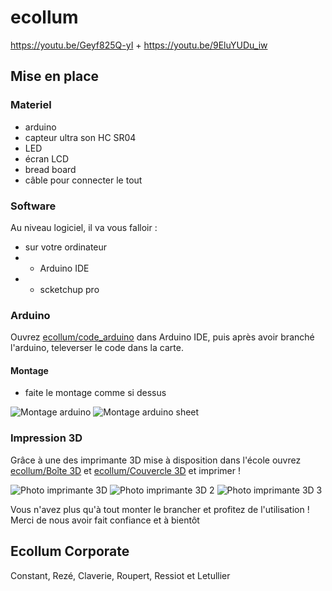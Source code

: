 # ecollum
https://youtu.be/Geyf825Q-yI + https://youtu.be/9EluYUDu_iw
## Mise en place

### Materiel

- arduino
- capteur ultra son HC SR04
- LED
- écran LCD
- bread board
- câble pour connecter le tout

### Software

Au niveau logiciel, il va vous falloir :
- sur votre ordinateur
- - Arduino IDE
- - scketchup pro

### Arduino 

Ouvrez [ecollum/code_arduino](https://github.com/brikodepo/Workshop-Sn1-bordeaux) dans Arduino IDE, puis après avoir branché l'arduino, televerser le code dans la carte.

#### Montage

- faite le montage comme si dessus

![Montage arduino](https://user-images.githubusercontent.com/89474293/192008546-240a6279-c830-45c2-b384-8c780521d902.png)
![Montage arduino sheet](https://user-images.githubusercontent.com/89474293/192008542-0e5998ad-59f4-4453-8a32-5c695b499e3a.png)


### Impression 3D

Grâce à une des imprimante 3D mise à disposition dans l'école ouvrez [ecollum/Boîte 3D](https://github.com/brikodepo/ecollum) et [ecollum/Couvercle 3D](https://github.com/brikodepo/Workshop-Sn1-bordeaux) et imprimer !


![Photo imprimante 3D](https://user-images.githubusercontent.com/89474293/192009839-42cee253-a6f1-4a40-8b46-f779b566269d.png)
![Photo imprimante 3D 2](https://user-images.githubusercontent.com/89474293/192009835-ee7ad698-35d1-4bdc-9278-4c41a5b4ab79.png)
![Photo imprimante 3D 3](https://user-images.githubusercontent.com/89474293/192009825-9d6d7f77-24c7-4a0c-9df5-5f6c828fe1c8.png)

Vous n'avez plus qu'à tout monter le brancher et profitez de l'utilisation !
Merci de nous avoir fait confiance et  à bientôt


## Ecollum Corporate
Constant, Rezé, Claverie, Roupert, Ressiot et Letullier

